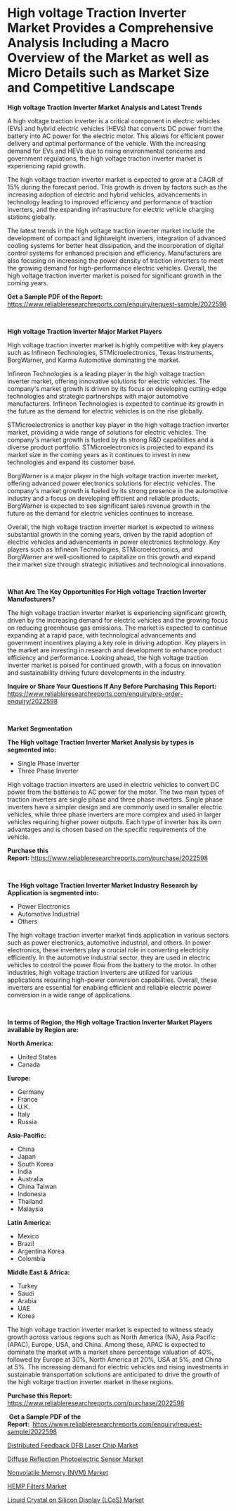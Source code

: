 <p><h1>High voltage Traction Inverter Market Provides a Comprehensive Analysis Including a Macro Overview of the Market as well as Micro Details such as Market Size and Competitive Landscape</h1></p><p><strong>High voltage Traction Inverter Market Analysis and Latest Trends</strong></p>
<p><p>A high voltage traction inverter is a critical component in electric vehicles (EVs) and hybrid electric vehicles (HEVs) that converts DC power from the battery into AC power for the electric motor. This allows for efficient power delivery and optimal performance of the vehicle. With the increasing demand for EVs and HEVs due to rising environmental concerns and government regulations, the high voltage traction inverter market is experiencing rapid growth.</p><p>The high voltage traction inverter market is expected to grow at a CAGR of 15% during the forecast period. This growth is driven by factors such as the increasing adoption of electric and hybrid vehicles, advancements in technology leading to improved efficiency and performance of traction inverters, and the expanding infrastructure for electric vehicle charging stations globally.</p><p>The latest trends in the high voltage traction inverter market include the development of compact and lightweight inverters, integration of advanced cooling systems for better heat dissipation, and the incorporation of digital control systems for enhanced precision and efficiency. Manufacturers are also focusing on increasing the power density of traction inverters to meet the growing demand for high-performance electric vehicles. Overall, the high voltage traction inverter market is poised for significant growth in the coming years.</p></p>
<p><strong>Get a Sample PDF of the Report:&nbsp;</strong> <a href="https://www.reliableresearchreports.com/enquiry/request-sample/2022598">https://www.reliableresearchreports.com/enquiry/request-sample/2022598</a></p>
<p>&nbsp;</p>
<p><strong>High voltage Traction Inverter Major Market Players</strong></p>
<p><p>High voltage traction inverter market is highly competitive with key players such as Infineon Technologies, STMicroelectronics, Texas Instruments, BorgWarner, and Karma Automotive dominating the market.</p><p>Infineon Technologies is a leading player in the high voltage traction inverter market, offering innovative solutions for electric vehicles. The company's market growth is driven by its focus on developing cutting-edge technologies and strategic partnerships with major automotive manufacturers. Infineon Technologies is expected to continue its growth in the future as the demand for electric vehicles is on the rise globally.</p><p>STMicroelectronics is another key player in the high voltage traction inverter market, providing a wide range of solutions for electric vehicles. The company's market growth is fueled by its strong R&D capabilities and a diverse product portfolio. STMicroelectronics is projected to expand its market size in the coming years as it continues to invest in new technologies and expand its customer base.</p><p>BorgWarner is a major player in the high voltage traction inverter market, offering advanced power electronics solutions for electric vehicles. The company's market growth is fueled by its strong presence in the automotive industry and a focus on developing efficient and reliable products. BorgWarner is expected to see significant sales revenue growth in the future as the demand for electric vehicles continues to increase.</p><p>Overall, the high voltage traction inverter market is expected to witness substantial growth in the coming years, driven by the rapid adoption of electric vehicles and advancements in power electronics technology. Key players such as Infineon Technologies, STMicroelectronics, and BorgWarner are well-positioned to capitalize on this growth and expand their market size through strategic initiatives and technological innovations.</p></p>
<p>&nbsp;</p>
<p><strong>What Are The Key Opportunities For High voltage Traction Inverter Manufacturers?</strong></p>
<p><p>The high voltage traction inverter market is experiencing significant growth, driven by the increasing demand for electric vehicles and the growing focus on reducing greenhouse gas emissions. The market is expected to continue expanding at a rapid pace, with technological advancements and government incentives playing a key role in driving adoption. Key players in the market are investing in research and development to enhance product efficiency and performance. Looking ahead, the high voltage traction inverter market is poised for continued growth, with a focus on innovation and sustainability driving future developments in the industry.</p></p>
<p><strong>Inquire or Share Your Questions If Any Before Purchasing This Report:</strong> <a href="https://www.reliableresearchreports.com/enquiry/pre-order-enquiry/2022598">https://www.reliableresearchreports.com/enquiry/pre-order-enquiry/2022598</a></p>
<p>&nbsp;</p>
<p><strong>Market Segmentation</strong></p>
<p><strong>The High voltage Traction Inverter Market Analysis by types is segmented into:</strong></p>
<p><ul><li>Single Phase Inverter</li><li>Three Phase Inverter</li></ul></p>
<p><p>High voltage traction inverters are used in electric vehicles to convert DC power from the batteries to AC power for the motor. The two main types of traction inverters are single phase and three phase inverters. Single phase inverters have a simpler design and are commonly used in smaller electric vehicles, while three phase inverters are more complex and used in larger vehicles requiring higher power outputs. Each type of inverter has its own advantages and is chosen based on the specific requirements of the vehicle.</p></p>
<p><strong>Purchase this Report:&nbsp;</strong><a href="https://www.reliableresearchreports.com/purchase/2022598">https://www.reliableresearchreports.com/purchase/2022598</a></p>
<p>&nbsp;</p>
<p><strong>The High voltage Traction Inverter Market Industry Research by Application is segmented into:</strong></p>
<p><ul><li>Power Electronics</li><li>Automotive Industrial</li><li>Others</li></ul></p>
<p><p>The high voltage traction inverter market finds application in various sectors such as power electronics, automotive industrial, and others. In power electronics, these inverters play a crucial role in converting electricity efficiently. In the automotive industrial sector, they are used in electric vehicles to control the power flow from the battery to the motor. In other industries, high voltage traction inverters are utilized for various applications requiring high-power conversion capabilities. Overall, these inverters are essential for enabling efficient and reliable electric power conversion in a wide range of applications.</p></p>
<p>&nbsp;</p>
<p><strong>In terms of Region, the High voltage Traction Inverter Market Players available by Region are:</strong></p>
<p>
    <p> <strong> North America: </strong>
        <ul>
            <li>United States</li>
            <li>Canada</li>
        </ul>
        </p> 
    <p> <strong> Europe: </strong>
        <ul>
            <li>Germany</li>
            <li>France</li>
            <li>U.K.</li>
            <li>Italy</li>
            <li>Russia</li>
        </ul>
        </p> 
    <p> <strong> Asia-Pacific: </strong>
        <ul>
            <li>China</li>
            <li>Japan</li>
            <li>South Korea</li>
            <li>India</li>
            <li>Australia</li>
            <li>China Taiwan</li>
            <li>Indonesia</li>
            <li>Thailand</li>
            <li>Malaysia</li>
        </ul>
        </p> 
    <p> <strong> Latin America: </strong>
        <ul>
            <li>Mexico</li>
            <li>Brazil</li>
            <li>Argentina Korea</li>
            <li>Colombia</li>
        </ul>
        </p> 
    <p> <strong> Middle East & Africa: </strong>
        <ul>
            <li>Turkey</li>
            <li>Saudi</li>
            <li>Arabia</li>
            <li>UAE</li>
            <li>Korea</li>
        </ul>
    </p>
    </p>
<p><p>The high voltage traction inverter market is expected to witness steady growth across various regions such as North America (NA), Asia Pacific (APAC), Europe, USA, and China. Among these, APAC is expected to dominate the market with a market share percentage valuation of 40%, followed by Europe at 30%, North America at 20%, USA at 5%, and China at 5%. The increasing demand for electric vehicles and rising investments in sustainable transportation solutions are anticipated to drive the growth of the high voltage traction inverter market in these regions.</p></p>
<p><strong>Purchase this Report: </strong><a href="https://www.reliableresearchreports.com/purchase/2022598">https://www.reliableresearchreports.com/purchase/2022598</a></p>
<p>&nbsp;<strong>Get a Sample PDF of the Report:&nbsp;&nbsp;</strong><a href="https://www.reliableresearchreports.com/enquiry/request-sample/2022598">https://www.reliableresearchreports.com/enquiry/request-sample/2022598</a></p>
<p><strong></strong></p>
<p><p><a href="https://github.com/nicoletavirag/Market-Research-Report-List-2/blob/main/distributed-feedback-dfb-laser-chip-market.md">Distributed Feedback DFB Laser Chip Market</a></p><p><a href="https://lydian-appliance-61d.notion.site/Diffuse-Reflection-Photoelectric-Sensor-Market-Provides-a-Comprehensive-Analysis-Including-a-Macro-O-3474698d75a64ad1893fb2104115b4b2">Diffuse Reflection Photoelectric Sensor Market</a></p><p><a href="https://view.publitas.com/reportprime-1/nonvolatile-memory-nvm-market-research-report-the-key-to-successful-business-strategy-forecasted-for-period-from-2024-2031/">Nonvolatile Memory (NVM) Market</a></p><p><a href="https://github.com/mauripalmi/Market-Research-Report-List-2/blob/main/hemp-filters-market.md">HEMP Filters Market</a></p><p><a href="https://view.publitas.com/reportprime-1/global-liquid-crystal-on-silicon-display-lcos-market-by-types-applications-and-major-players-with-regional-growth-rate-analysis-and-development-situation-from-2024-to-2031/">Liquid Crystal on Silicon Display (LCoS) Market</a></p></p>